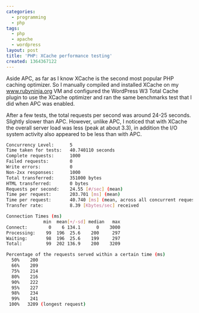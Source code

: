 ```yaml
---
categories:
  - programming
  - php
tags:
  - php
  - apache
  - wordpress
layout: post
title: 'PHP: XCache performance testing'
created: 1364367122
---
```


Aside APC, as far as I know XCache is the second most popular PHP caching optimizer. So I manually compiled and installed XCache on my www.rubyninja.org VM and configured the WordPress W3 Total Cache plugin to use the XCache optimizer and ran the same benchmarks test that I did when APC was enabled.

After a few tests, the total requests per second was around 24-25 seconds. Slightly slower than APC. However, unlike APC, I noticed that with XCache the overall server load was less (peak at about 3.3), in addition the I/O system activity also appeared to be less than with APC.

```bash
Concurrency Level:      5
Time taken for tests:   40.740110 seconds
Complete requests:      1000
Failed requests:        0
Write errors:           0
Non-2xx responses:      1000
Total transferred:      351000 bytes
HTML transferred:       0 bytes
Requests per second:    24.55 [#/sec] (mean)
Time per request:       203.701 [ms] (mean)
Time per request:       40.740 [ms] (mean, across all concurrent requests)
Transfer rate:          8.39 [Kbytes/sec] received

Connection Times (ms)
              min  mean[+/-sd] median   max
Connect:        0    6 134.1      0    3000
Processing:    99  196  25.6    200     297
Waiting:       98  196  25.6    199     297
Total:         99  202 136.9    200    3209

Percentage of the requests served within a certain time (ms)
  50%    200
  66%    209
  75%    214
  80%    216
  90%    222
  95%    227
  98%    234
  99%    241
 100%   3209 (longest request)
```
